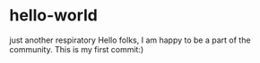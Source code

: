 # hello-world
just another respiratory
Hello folks, I am happy to be a part of the community. This is my first commit:)
